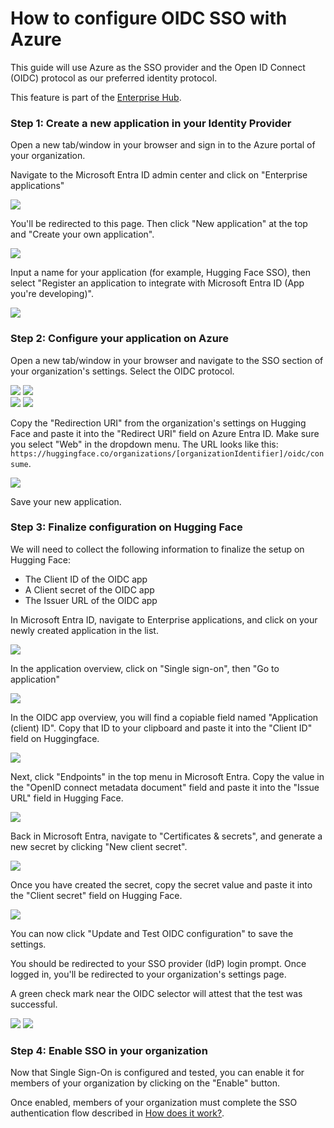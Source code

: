 # How to configure OIDC SSO with Azure

This guide will use Azure as the SSO provider and the Open ID Connect (OIDC) protocol as our preferred identity protocol. 


<Tip warning={true}>
	This feature is part of the <a href="https://huggingface.co/enterprise" target="_blank">Enterprise Hub</a>.
</Tip>


### Step 1: Create a new application in your Identity Provider

Open a new tab/window in your browser and sign in to the Azure portal of your organization.

Navigate to the Microsoft Entra ID admin center and click on "Enterprise applications"

<div class="flex justify-center">
<img src="https://huggingface.co/datasets/huggingface/documentation-images/resolve/b134c56c2d4748be0a161ed13211407228f34553/hub/sso/sso-azure-oidc-guide-1.png"/>
</div>

You'll be redirected to this page. Then click "New application" at the top and "Create your own application".

<div class="flex justify-center">
<img src="https://huggingface.co/datasets/huggingface/documentation-images/resolve/b134c56c2d4748be0a161ed13211407228f34553/hub/sso/sso-azure-oidc-guide-2.png"/>
</div>

Input a name for your application (for example, Hugging Face SSO), then select "Register an application to integrate with Microsoft Entra ID (App you're developing)".

<div class="flex justify-center">
<img src="https://huggingface.co/datasets/huggingface/documentation-images/resolve/b134c56c2d4748be0a161ed13211407228f34553/hub/sso/sso-azure-oidc-guide-3.png"/>
</div>

### Step 2: Configure your application on Azure

Open a new tab/window in your browser and navigate to the SSO section of your organization's settings. Select the OIDC protocol.

<div class="flex justify-center">
<img class="block dark:hidden" src="https://huggingface.co/datasets/huggingface/documentation-images/resolve/main/hub/sso/sso-navigation-settings.png"/>
<img class="hidden dark:block" src="https://huggingface.co/datasets/huggingface/documentation-images/resolve/main/hub/sso/sso-navigation-settings-dark.png"/>
</div>

<div class="flex justify-center">
<img class="block dark:hidden" src="https://huggingface.co/datasets/huggingface/documentation-images/resolve/main/hub/sso/sso-settings.png"/>
<img class="hidden dark:block" src="https://huggingface.co/datasets/huggingface/documentation-images/resolve/main/hub/sso/sso-settings-dark.png"/>
</div>


Copy the "Redirection URI" from the organization's settings on Hugging Face and paste it into the "Redirect URI" field on Azure Entra ID. Make sure you select "Web" in the dropdown menu.
The URL looks like this: `https://huggingface.co/organizations/[organizationIdentifier]/oidc/consume`.

<div class="flex justify-center">
<img src="https://huggingface.co/datasets/huggingface/documentation-images/resolve/b134c56c2d4748be0a161ed13211407228f34553/hub/sso/sso-azure-oidc-guide-4.png"/>
</div>

Save your new application.

### Step 3: Finalize configuration on Hugging Face

We will need to collect the following information to finalize the setup on Hugging Face:
- The Client ID of the OIDC app
- A Client secret of the OIDC app
- The Issuer URL of the OIDC app

In Microsoft Entra ID, navigate to Enterprise applications, and click on your newly created application in the list.

<div class="flex justify-center">
<img src="https://huggingface.co/datasets/huggingface/documentation-images/resolve/b134c56c2d4748be0a161ed13211407228f34553/hub/sso/sso-azure-oidc-guide-5.png"/>
</div>

In the application overview, click on "Single sign-on", then "Go to application"

<div class="flex justify-center">
<img src="https://huggingface.co/datasets/huggingface/documentation-images/resolve/b134c56c2d4748be0a161ed13211407228f34553/hub/sso/sso-azure-oidc-guide-6.png"/>
</div>

In the OIDC app overview, you will find a copiable field named "Application (client) ID".
Copy that ID to your clipboard and paste it into the "Client ID" field on Huggingface.

<div class="flex justify-center">
<img src="https://huggingface.co/datasets/huggingface/documentation-images/resolve/b134c56c2d4748be0a161ed13211407228f34553/hub/sso/sso-azure-oidc-guide-7.png"/>
</div>

Next, click "Endpoints" in the top menu in Microsoft Entra.
Copy the value in the "OpenID connect metadata document" field and paste it into the "Issue URL" field in Hugging Face.

<div class="flex justify-center">
<img src="https://huggingface.co/datasets/huggingface/documentation-images/resolve/b134c56c2d4748be0a161ed13211407228f34553/hub/sso/sso-azure-oidc-guide-8.png"/>
</div>

Back in Microsoft Entra, navigate to "Certificates & secrets", and generate a new secret by clicking "New client secret".

<div class="flex justify-center">
<img src="https://huggingface.co/datasets/huggingface/documentation-images/resolve/b134c56c2d4748be0a161ed13211407228f34553/hub/sso/sso-azure-oidc-guide-9.png"/>
</div>

Once you have created the secret, copy the secret value and paste it into the "Client secret" field on Hugging Face.

<div class="flex justify-center">
<img src="https://huggingface.co/datasets/huggingface/documentation-images/resolve/b134c56c2d4748be0a161ed13211407228f34553/hub/sso/sso-azure-oidc-guide-10.png"/>
</div>


You can now click "Update and Test OIDC configuration" to save the settings.

You should be redirected to your SSO provider (IdP) login prompt. Once logged in, you'll be redirected to your organization's settings page.

A green check mark near the OIDC selector will attest that the test was successful.


<div class="flex justify-center">
<img class="block dark:hidden" src="https://huggingface.co/datasets/huggingface/documentation-images/resolve/main/hub/sso/sso-okta-guide-6.png"/>
<img class="hidden dark:block" src="https://huggingface.co/datasets/huggingface/documentation-images/resolve/main/hub/sso/sso-okta-guide-6-dark.png"/>
</div>

### Step 4: Enable SSO in your organization

Now that Single Sign-On is configured and tested, you can enable it for members of your organization by clicking on the "Enable" button.

Once enabled, members of your organization must complete the SSO authentication flow described in [How does it work?](./security-sso#how-does-it-work).
